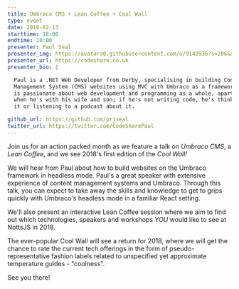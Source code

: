 ```yaml
---
title: Umbraco CMS + Lean Coffee + Cool Wall
type: event
date: 2018-02-13
starttime: 18:00
endtime: 20:00
presenter: Paul Seal
presenter_img: https://avatars0.githubusercontent.com/u/9142936?s=206&amp;v=4
presenter_url: https://codeshare.co.uk
presenter_bio: |

  Paul is a .NET Web Developer from Derby, specialising in building Content
  Management System (CMS) websites using MVC with Umbraco as a framework. Paul
  is passionate about web development and programming as a whole, apart from
  when he's with his wife and son; if he's not writing code, he's thinking about
  it or listening to a podcast about it.

github_url: https://github.com/prjseal
twitter_url: https://twitter.com/CodeSharePaul
---
```


Join us for an action packed month as we feature a talk on _Umbraco CMS_,
a _Lean Coffee_, and we see 2018's first edition of the _Cool
Wall!_

We will hear from Paul about how to build websites on the Umbraco framework in
headless mode.  Paul's a great speaker with extensive experience of content
management systems and Umbraco.  Through this talk, you can expect to take away
the skills and knowledge to get to grips quickly with Umbraco's headless mode in
a familiar React setting.

We'll also present an interactive Lean Coffee session where we aim to find out
which technologies, speakers and workshops _YOU_ would like to see at
NottsJS in 2018.

The ever-popular Cool Wall will see a return for 2018, where we will get the
chance to rate the current tech offerings in the form of pseudo-representative
fashion labels related to unspecified yet approximate temperature guides -
"coolness".

See you there!
